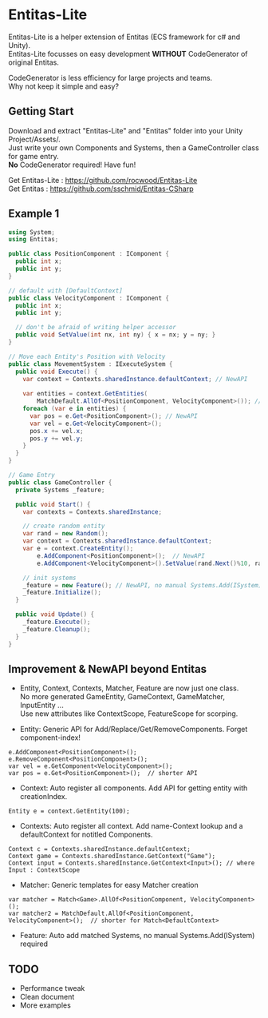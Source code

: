 # Entitas-Lite

Entitas-Lite is a helper extension of Entitas (ECS framework for c# and Unity).<br>
Entitas-Lite focusses on easy development **WITHOUT** CodeGenerator of original Entitas.

CodeGenerator is less efficiency for large projects and teams. <br>Why not keep it simple and easy?



## Getting Start
Download and extract "Entitas-Lite" and "Entitas" folder into your Unity Project/Assets/.<br>
Just write your own Components and Systems, then a GameController class for game entry.<br/>
**No** CodeGenerator required! Have fun!

Get Entitas-Lite  : https://github.com/rocwood/Entitas-Lite  <br>
Get Entitas : https://github.com/sschmid/Entitas-CSharp



## Example 1

```csharp
using System;
using Entitas;

public class PositionComponent : IComponent {
  public int x;
  public int y;
}

// default with [DefaultContext]
public class VelocityComponent : IComponent {
  public int x;
  public int y;

  // don't be afraid of writing helper accessor
  public void SetValue(int nx, int ny) { x = nx; y = ny; }  
}

// Move each Entity's Position with Velocity
public class MovementSystem : IExecuteSystem {
  public void Execute() {
    var context = Contexts.sharedInstance.defaultContext; // NewAPI
    
    var entities = context.GetEntities(
        MatchDefault.AllOf<PositionComponent, VelocityComponent>()); // NewAPI
    foreach (var e in entities) {
      var pos = e.Get<PositionComponent>(); // NewAPI
      var vel = e.Get<VelocityComponent>();
      pos.x += vel.x;
      pos.y += vel.y;
    }
  }
}

// Game Entry
public class GameController {
  private Systems _feature;

  public void Start() {
    var contexts = Contexts.sharedInstance;

    // create random entity
    var rand = new Random();
    var context = Contexts.sharedInstance.defaultContext;
    var e = context.CreateEntity();
        e.AddComponent<PositionComponent>();  // NewAPI
        e.AddComponent<VelocityComponent>().SetValue(rand.Next()%10, rand.Next()%10);

    // init systems
    _feature = new Feature(); // NewAPI, no manual Systems.Add(ISystem) required
    _feature.Initialize();
  }

  public void Update() {
    _feature.Execute();
    _feature.Cleanup();
  }
}
```



## Improvement & NewAPI beyond Entitas

* Entity, Context, Contexts, Matcher, Feature are now just one class.<br/>
No more generated GameEntity, GameContext, GameMatcher, InputEntity ...<br/>
Use new attributes like ContextScope, FeatureScope for scorping.


* Entity: Generic API for Add/Replace/Get/RemoveComponents. Forget component-index!
```
e.AddComponent<PositionComponent>();
e.RemoveComponent<PositionComponent>();
var vel = e.GetComponent<VelocityComponent>();
var pos = e.Get<PositionComponent>();  // shorter API
```


* Context: Auto register all components. Add API for getting entity with creationIndex.
```
Entity e = context.GetEntity(100);	
```


* Contexts: Auto register all context. Add name-Context lookup and a defaultContext for notitled Components.
```
Context c = Contexts.sharedInstance.defaultContext;
Context game = Contexts.sharedInstance.GetContext("Game");
Context input = Contexts.sharedInstance.GetContext<Input>(); // where Input : ContextScope
```


* Matcher: Generic templates for easy Matcher creation
```
var matcher = Match<Game>.AllOf<PositionComponent, VelocityComponent>();
var matcher2 = MatchDefault.AllOf<PositionComponent, VelocityComponent>();  // shorter for Match<DefaultContext>
```


* Feature: Auto add matched Systems, no manual Systems.Add(ISystem) required




## TODO

* Performance tweak
* Clean document
* More examples
 
